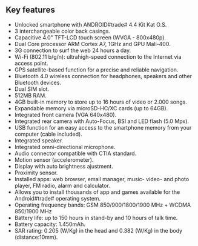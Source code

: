 ## Key features

- Unlocked smartphone with ANDROID#trade# 4.4 Kit Kat O.S.
- 3 interchangeable color back casings.
- Capacitive 4.0" TFT-LCD touch screen (WVGA - 800x480p).
- Dual Core processor ARM Cortex A7, 1GHz and GPU Mali-400.
- 3G connection to surf the web 24 hours a day.
- Wi-Fi (802.11 b/g/n): ultrahigh-speed connection to the Internet via access point.
- GPS satellite-based function for a precise and reliable navigation.
- Bluetooth 4.0 wireless connection for headphones, speakers and other Bluetooth devices.
- Dual SIM slot.
- 512MB RAM.
- 4GB built-in memory to store up to 16 hours of video or 2.000 songs.
- Expandable memory via microSD-HC/XC cards (up to 64GB).
- Integrated front camera (VGA 640x480).
- Integrated rear camera with Auto-Focus, BSI and LED flash (5.0 Mpx).
- USB function for an easy access to the smartphone memory from your computer (cable included).
- Integrated speaker.
- Integrated omni-directional microphone.
- Audio connector compatible with CTIA standard.
- Motion sensor (accelerometer).
- Display with auto brightness ajustment.
- Proximity sensor.
- Installed apps: web browser, email manager, music- video- and photo player, FM radio, alarm and calculator.
- Allows you to install thousands of app and games available for the Android#trade# operating system.
- Operating frequency bands: GSM 850/900/1800/1900 MHz + WCDMA 850/1900 MHz
- Battery life: up to 150 hours in stand-by and 10 hours of talk time.
- Battery capacity: 1.450mAh.
- SAR rating: 0.205 (W/Kg) in the head and 0.382 (W/Kg) in the body (distance:10mm).
